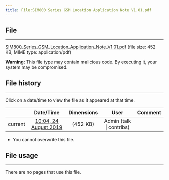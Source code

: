 ```yaml
---
title: File:SIM800 Series GSM Location Application Note V1.01.pdf
---
```


## File
--------

[SIM800_Series_GSM_Location_Application_Note_V1.01.pdf](https://wiki.elecrow.com/images/d/d2/SIM800_Series_GSM_Location_Application_Note_V1.01.pdf) (file size: 452 KB, MIME type: application/pdf)

**Warning:** This file type may contain malicious code. By executing it, your system may be compromised.

## File history
--------

Click on a date/time to view the file as it appeared at that time.

|         |                          Date/Time                           | Dimensions  |                             User                             | Comment |
| :-----: | :----------------------------------------------------------: | :---------: | :----------------------------------------------------------: | :-----: |
| current | [10:04, 24 August 2019](https://wiki.elecrow.com/images/d/d2/SIM800_Series_GSM_Location_Application_Note_V1.01.pdf) | (452 KB) | Admin (talk \| contribs) |         |

- You cannot overwrite this file.

## File usage
--------

There are no pages that use this file.